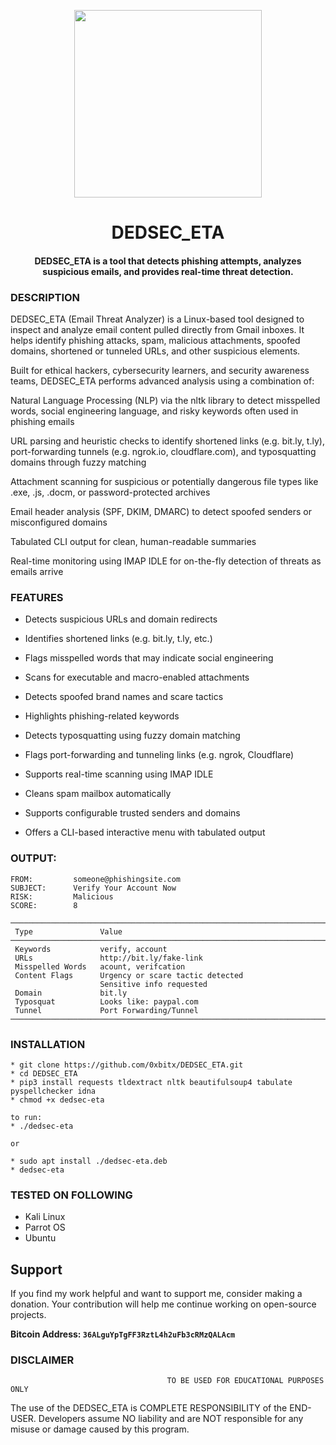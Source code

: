 
<p align="center">
<img src="https://github.com/user-attachments/assets/1dccf312-6838-455f-84fd-a2a76b7d11f1", width="300", height="300">
</p>

<h1 align="center">DEDSEC_ETA</h1> 

<h4 align="center">DEDSEC_ETA is a tool that detects phishing attempts, analyzes suspicious emails, and provides real-time threat detection.</h4>

### DESCRIPTION
DEDSEC_ETA (Email Threat Analyzer) is a Linux-based tool designed to inspect and analyze email content pulled directly from Gmail inboxes. It helps identify phishing attacks, spam, malicious attachments, spoofed domains, shortened or tunneled URLs, and other suspicious elements.

Built for ethical hackers, cybersecurity learners, and security awareness teams, DEDSEC_ETA performs advanced analysis using a combination of:

  Natural Language Processing (NLP) via the nltk library to detect misspelled words, social engineering language, and risky keywords often used in phishing emails

  URL parsing and heuristic checks to identify shortened links (e.g. bit.ly, t.ly), port-forwarding tunnels (e.g. ngrok.io, cloudflare.com), and typosquatting domains through fuzzy matching

  Attachment scanning for suspicious or potentially dangerous file types like .exe, .js, .docm, or password-protected archives

  Email header analysis (SPF, DKIM, DMARC) to detect spoofed senders or misconfigured domains

  Tabulated CLI output for clean, human-readable summaries

  Real-time monitoring using IMAP IDLE for on-the-fly detection of threats as emails arrive

### FEATURES
 * Detects suspicious URLs and domain redirects

 * Identifies shortened links (e.g. bit.ly, t.ly, etc.)

 * Flags misspelled words that may indicate social engineering

 * Scans for executable and macro-enabled attachments

 * Detects spoofed brand names and scare tactics

 * Highlights phishing-related keywords

 * Detects typosquatting using fuzzy domain matching

 * Flags port-forwarding and tunneling links (e.g. ngrok, Cloudflare)

 * Supports real-time scanning using IMAP IDLE

 * Cleans spam mailbox automatically

 * Supports configurable trusted senders and domains

 * Offers a CLI-based interactive menu with tabulated output

### OUTPUT:
~~~
FROM:         someone@phishingsite.com
SUBJECT:      Verify Your Account Now
RISK:         Malicious
SCORE:        8

────────────────────────────────────────────────────────────────────────────
 Type               Value
────────────────────────────────────────────────────────────────────────────
 Keywords           verify, account
 URLs               http://bit.ly/fake-link
 Misspelled Words   acount, verifcation
 Content Flags      Urgency or scare tactic detected
                    Sensitive info requested
 Domain             bit.ly
 Typosquat          Looks like: paypal.com
 Tunnel             Port Forwarding/Tunnel
────────────────────────────────────────────────────────────────────────────
~~~

### INSTALLATION 
    * git clone https://github.com/0xbitx/DEDSEC_ETA.git
    * cd DEDSEC_ETA
    * pip3 install requests tldextract nltk beautifulsoup4 tabulate pyspellchecker idna
    * chmod +x dedsec-eta

    to run:
    * ./dedsec-eta
    
    or
    
    * sudo apt install ./dedsec-eta.deb
    * dedsec-eta
    
### TESTED ON FOLLOWING
* Kali Linux 
* Parrot OS
* Ubuntu
  
## Support

If you find my work helpful and want to support me, consider making a donation. Your contribution will help me continue working on open-source projects.

**Bitcoin Address: `36ALguYpTgFF3RztL4h2uFb3cRMzQALAcm`**
                         

### DISCLAIMER
                                       TO BE USED FOR EDUCATIONAL PURPOSES ONLY

The use of the DEDSEC_ETA is COMPLETE RESPONSIBILITY of the END-USER. Developers assume NO liability and are NOT responsible for any misuse or damage caused by this program. 
